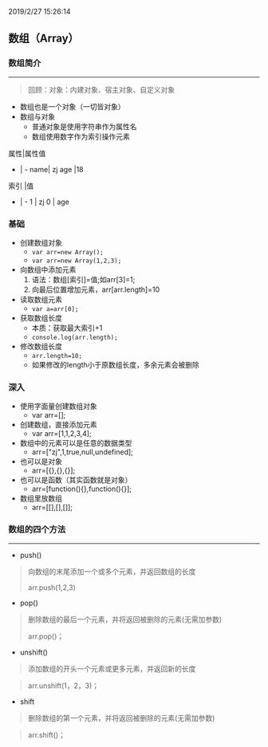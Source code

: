 2019/2/27 15:26:14 

## 数组（Array）

### 数组简介

---
> 回顾：对象：内建对象、宿主对象、自定义对象


- 数组也是一个对象（一切皆对象）
- 数组与对象
	- 普通对象是使用字符串作为属性名
	- 数组使用数字作为索引操作元素


属性|属性值     
-   | - 
name| zj 
age |18

索引 |值     
-    | - 
1    | zj 
0    | age


### 基础

- 创建数组对象
	- `var arr=new Array();`
	- `var arr=new Array(1,2,3);`
- 向数组中添加元素
	1. 语法：数组[索引]=值;如arr[3]=1;
	2. 向最后位置增加元素，arr[arr.length]=10
- 读取数组元素
	- `var a=arr[0];`
- 获取数组长度
	- 本质：获取最大索引+1
	- `console.log(arr.length);`
- 修改数组长度
	- `arr.length=10;`
	- 如果修改的length小于原数组长度，多余元素会被删除

### 深入

- 使用字面量创建数组对象
	- var arr=[];
- 创建数组，直接添加元素
	- var arr=[1,1,2,3,4];
- 数组中的元素可以是任意的数据类型
	- arr=["zj",1,true,null,undefined];
- 也可以是对象
	- arr=[{},{},{}];
- 也可以是函数（其实函数就是对象）
	- arr=[function(){},function(){}];
- 数组里放数组
	- arr=[[],[],[]];



### 数组的四个方法

---

- push()
> 向数组的末尾添加一个或多个元素，并返回数组的长度
>
>arr.push(1,2,3)

- pop()
> 删除数组的最后一个元素，并将返回被删除的元素(无需加参数)
>
>arr.pop()；

- unshift()
> 添加数组的开头一个元素或更多元素，并返回新的长度

>arr.unshift(1，2，3)；

- shift
>删除数组的第一个元素，并将返回被删除的元素(无需加参数)

>arr.shift()；
